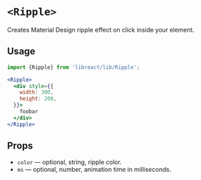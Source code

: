 # `<Ripple>`

Creates Material Design ripple effect on click inside your element.


## Usage

```jsx
import {Ripple} from 'libreact/lib/Ripple';

<Ripple>
  <div style={{
    width: 300,
    height: 200,
  }}>
    foobar
  </div>
</Ripple>
```


## Props

- `color` &mdash; optional, string, ripple color.
- `ms` &mdash; optional, number, animation time in milliseconds.
